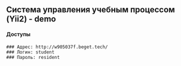 ## Система управления учебным процессом (Yii2) - demo

#### Доступы
```
### Адрес: http://w905037f.beget.tech/
### Логин: student
### Пароль: resident

```


